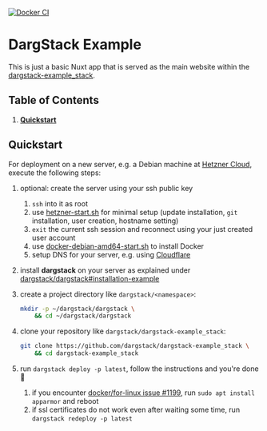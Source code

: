 [![Docker CI](https://github.com/dargstack/dargstack-example/workflows/CI/badge.svg)](https://github.com/dargstack/dargstack-example/actions?query=workflow%3A%22CI%22)

# DargStack Example

This is just a basic Nuxt app that is served as the main website within the [dargstack-example_stack](https://github.com/dargstack/dargstack-example_stack).


## Table of Contents

1. **[Quickstart](#quickstart)**


## Quickstart

For deployment on a new server, e.g. a Debian machine at [Hetzner Cloud](https://www.hetzner.com/cloud), execute the following steps:

1. optional: create the server using your ssh public key
    1. `ssh` into it as root
    1. use [hetzner-start.sh](https://gist.github.com/dargmuesli/645a4d51ab1806ebfb3329fb05637318) for minimal setup (update installation, `git` installation, user creation, hostname setting)
    1. `exit` the current ssh session and reconnect using your just created user account
    1. use [docker-debian-amd64-start.sh](https://gist.github.com/dargmuesli/58073a79a71f97e6bdd60d6cb93f207c) to install Docker
    1. setup DNS for your server, e.g. using [Cloudflare](https://www.cloudflare.com/)

1. install **dargstack** on your server as explained under [dargstack/dargstack#installation-example](https://github.com/dargstack/dargstack#installation-example)
1. create a project directory like `dargstack/<namespace>`:
    ```bash
    mkdir -p ~/dargstack/dargstack \
        && cd ~/dargstack/dargstack
    ```
1. clone your repository like `dargstack/dargstack-example_stack`:
    ```bash
    git clone https://github.com/dargstack/dargstack-example_stack \
        && cd dargstack-example_stack
    ```
1. run `dargstack deploy -p latest`, follow the instructions and you're done 🎉
    1. if you encounter [docker/for-linux issue #1199](https://github.com/docker/for-linux/issues/1199), run `sudo apt install apparmor` and reboot
    1. if ssl certificates do not work even after waiting some time, run `dargstack redeploy -p latest`

